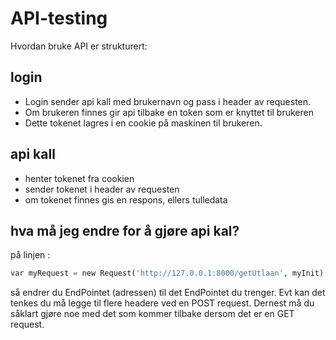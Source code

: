 # API-testing
Hvordan bruke API er strukturert:

## login
- Login sender api kall med brukernavn og pass i header av requesten.
- Om brukeren finnes gir api tilbake en token som er knyttet til brukeren
- Dette tokenet lagres i en cookie på maskinen til brukeren. 

## api kall
- henter tokenet fra cookien
- sender tokenet i header av requesten 
- om tokenet finnes gis en respons, ellers tulledata




## hva må jeg endre for å gjøre api kal? 
på linjen : 
```Python
var myRequest = new Request('http://127.0.0.1:8000/getUtlaan', myInit); 
```
så endrer du EndPointet (adressen) til det EndPointet du trenger. Evt kan det tenkes du må legge til flere headere ved en POST request. 
Dernest må du såklart gjøre noe med det som kommer tilbake dersom det er en GET request. 
